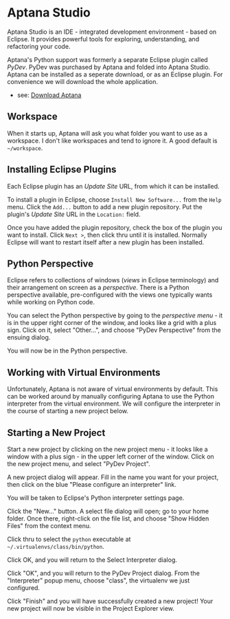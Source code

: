 Aptana Studio
=============

Aptana Studio is an IDE - integrated development environment - based on Eclipse.  It provides powerful tools for exploring, understanding, and refactoring your code.

Aptana's Python support was formerly a separate Eclipse plugin called *PyDev*.  PyDev was purchased by Aptana and folded into Aptana Studio. Aptana can be installed as a seperate download, or as an Eclipse plugin.  For convenience we will download the whole application.

* see: [Download Aptana](http://aptana.com/products/studio3/download)



Workspace
---------
When it starts up, Aptana will ask you what folder you want to use as a workspace. I don't like workspaces and tend to ignore it. A good default is `~/workspace`.



Installing Eclipse Plugins
--------------------------
Each Eclipse plugin has an *Update Site* URL, from which it can be installed.

To install a plugin in Eclipse, choose `Install New Software...` from the `Help` menu.  Click the `Add...` button to add a new plugin repository.  Put the plugin's *Update Site* URL in the `Location:` field.

Once you have added the plugin repository, check the box of the plugin you want to install.  Click `Next >`, then click thru until it is installed.  Normally Eclipse will want to restart itself after a new plugin has been installed.



Python Perspective
------------------

Eclipse refers to collections of windows (*views* in Eclipse terminology) and their arrangement on screen as a *perspective*.  There is a Python perspective available, pre-configured with the views one typically wants while working on Python code.

You can select the Python perspective by going to the *perspective menu* - it is in the upper right corner of the window, and looks like a grid with a plus sign. Click on it, select "Other...", and choose "PyDev Perspective" from the ensuing dialog.

You will now be in the Python perspective.


   
Working with Virtual Environments
---------------------------------
Unfortunately, Aptana is not aware of virtual environments by default.  This can be worked around by manually configuring Aptana to use the Python interpreter from the virtual environment.  We will configure the interpreter in the course of starting a new project below.



Starting a New Project
----------------------
Start a new project by clicking on the new project menu - it looks like a window with a plus sign - in the upper left corner of the window.  Click on the new project menu, and select "PyDev Project".

A new project dialog will appear.  Fill in the name you want for your project, then click on the blue "Please configure an interpreter" link.  

You will be taken to Eclipse's Python interpreter settings page.  

Click the "New..." button.  A select file dialog will open; go to your home folder.  Once there, right-click on the file list, and choose "Show Hidden Files" from the context menu.

Click thru to select the `python` executable at `~/.virtualenvs/class/bin/python`.

Click OK, and you will return to the Select Interpreter dialog.

Click "OK", and you will return to the PyDev Project dialog.  From the "Interpreter" popup menu, choose "class", the virtualenv we just configured.

Click "Finish" and you will have successfully created a new project! Your new project will now be visible in the Project Explorer view.
